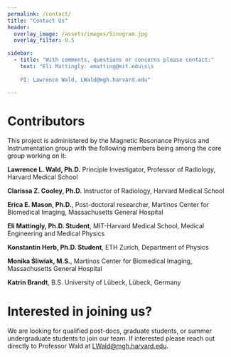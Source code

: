 ```yaml
---
permalink: /contact/
title: "Contact Us"
header:
  overlay_image: /assets/images/Sinogram.jpg
  overlay_filter: 0.5

sidebar:
  - title: "With comments, questions or concerns please contact:"
    text: "Eli Mattingly: ematting@mit.edu\s\s   
    
    PI: Lawrence Wald, LWald@mgh.harvard.edu"

---
```

# Contributors 

This project is administered by the Magnetic Resonance Physics and Instrumentation group with the following members being among the core group working on it:

**Lawrence L. Wald, Ph.D.** Principle Investigator, Professor of Radiology, Harvard Medical School

**Clarissa Z. Cooley, Ph.D.** Instructor of Radiology, Harvard Medical School

**Erica E. Mason, Ph.D.**, Post-doctoral researcher, Martinos Center for Biomedical Imaging, Massachusetts General Hospital

**Eli Mattingly, Ph.D. Student**, MIT-Harvard Medical School, Medical Engineering and Medical Physics

**Konstantin Herb, Ph.D. Student**, ETH Zurich, Department of Physics

**Monika Śliwiak, M.S.**, Martinos Center for Biomedical Imaging, Massachusetts General Hospital

**Katrin Brandt**, B.S. University of Lübeck, Lübeck, Germany

# Interested in joining us?
We are looking for qualified post-docs, graduate students, or summer undergraduate students to join our team. If interested please reach out directly to Professor Wald at LWald@mgh.harvard.edu.
